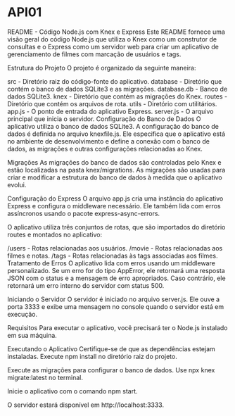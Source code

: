 # API01
README - Código Node.js com Knex e Express
Este README fornece uma visão geral do código Node.js que utiliza o Knex como um construtor de consultas e 
o Express como um servidor web para criar um aplicativo de gerenciamento de filmes com marcação de usuários e tags.

Estrutura do Projeto
O projeto é organizado da seguinte maneira:

src - Diretório raiz do código-fonte do aplicativo.
database - Diretório que contém o banco de dados SQLite3 e as migrações.
database.db - Banco de dados SQLite3.
knex - Diretório que contém as migrações do Knex.
routes - Diretório que contém os arquivos de rota.
utils - Diretório com utilitários.
app.js - O ponto de entrada do aplicativo Express.
server.js - O arquivo principal que inicia o servidor.
Configuração do Banco de Dados
O aplicativo utiliza o banco de dados SQLite3. A configuração do banco de dados é definida no arquivo knexfile.js. 
Ele especifica que o aplicativo está no ambiente de desenvolvimento e define a conexão com o banco de dados, as migrações e outras configurações relacionadas ao Knex.

Migrações
As migrações do banco de dados são controladas pelo Knex e estão localizadas na pasta knex/migrations. 
As migrações são usadas para criar e modificar a estrutura do banco de dados à medida que o aplicativo evolui.

Configuração do Express
O arquivo app.js cria uma instância do aplicativo Express e configura o middleware necessário. Ele também lida com erros assíncronos usando o pacote express-async-errors.

O aplicativo utiliza três conjuntos de rotas, que são importados do diretório routes e montados no aplicativo:

/users - Rotas relacionadas aos usuários.
/movie - Rotas relacionadas aos filmes e notas.
/tags - Rotas relacionadas às tags associadas aos filmes.
Tratamento de Erros
O aplicativo lida com erros usando um middleware personalizado. Se um erro for do tipo AppError, ele retornará uma resposta JSON com o status e a mensagem de erro apropriados. Caso contrário, ele retornará um erro interno do servidor com status 500.

Iniciando o Servidor
O servidor é iniciado no arquivo server.js. Ele ouve a porta 3333 e exibe uma mensagem no console quando o servidor está em execução.

Requisitos
Para executar o aplicativo, você precisará ter o Node.js instalado em sua máquina.

Executando o Aplicativo
Certifique-se de que as dependências estejam instaladas. Execute npm install no diretório raiz do projeto.

Execute as migrações para configurar o banco de dados. Use npx knex migrate:latest no terminal.

Inicie o aplicativo com o comando npm start.

O servidor estará disponível em http://localhost:3333.

